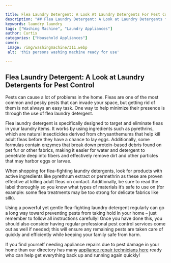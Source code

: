 ```yaml
---

title: Flea Laundry Detergent: A Look At Laundry Detergents For Pest Control
description: "## Flea Laundry Detergent: A Look at Laundry Detergents for Pest Control...see more detail"
keywords: laundry laundry
tags: ["Washing Machine", "Laundry Appliances"]
author: Curtis
categories: ["Household Appliances"]
cover: 
 image: /img/washingmachine/311.webp
 alt: 'this persons washing machine ready for use'

---
```


## Flea Laundry Detergent: A Look at Laundry Detergents for Pest Control
Pests can cause a lot of problems in the home. Fleas are one of the most common and pesky pests that can invade your space, but getting rid of them is not always an easy task. One way to help minimize their presence is through the use of flea laundry detergent. 

Flea laundry detergent is specifically designed to target and eliminate fleas in your laundry items. It works by using ingredients such as pyrethrins, which are natural insecticides derived from chrysanthemums that help kill adult fleas before they have a chance to lay eggs. Additionally, some formulas contain enzymes that break down protein-based debris found on pet fur or other fabrics, making it easier for water and detergent to penetrate deep into fibers and effectively remove dirt and other particles that may harbor eggs or larvae. 

When shopping for flea-fighting laundry detergents, look for products with active ingredients like pyrethrum extract or permethrin as these are proven effective at killing adult fleas on contact. Additionally, be sure to read the label thoroughly so you know what types of materials it’s safe to use on (for example: some flea treatments may be too strong for delicate fabrics like silk). 

Using a powerful yet gentle flea-fighting laundry detergent regularly can go a long way toward preventing pests from taking hold in your home – just remember to follow all instructions carefully! Once you have done this, you should also consider having regular professional pest control services come out as well if needed; this will ensure any remaining pests are taken care of quickly and efficiently while keeping your family safe from harm. 

If you find yourself needing appliance repairs due to pest damage in your home than our directory has many [appliance repair technicians here](./pages/appliance-repair-technicians) ready who can help get everything back up and running again quickly!
